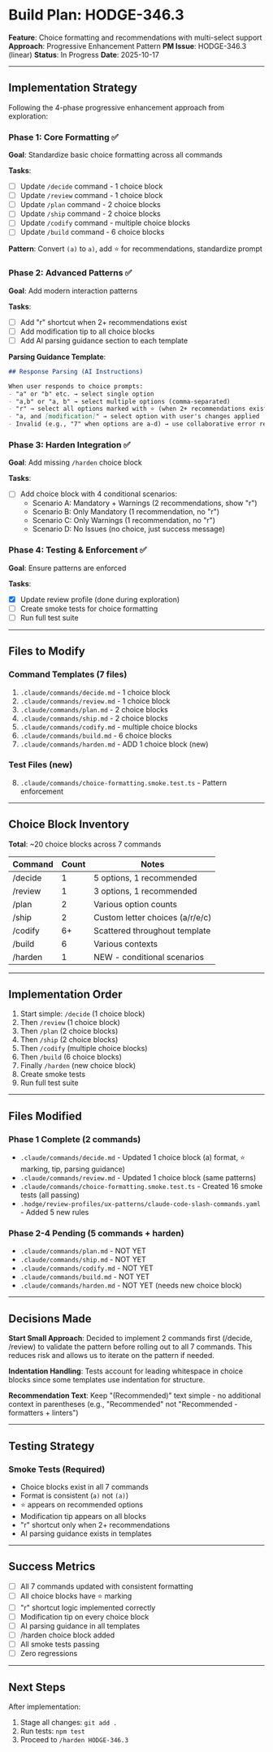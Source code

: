 # Build Plan: HODGE-346.3

**Feature**: Choice formatting and recommendations with multi-select support
**Approach**: Progressive Enhancement Pattern
**PM Issue**: HODGE-346.3 (linear)
**Status**: In Progress
**Date**: 2025-10-17

---

## Implementation Strategy

Following the 4-phase progressive enhancement approach from exploration:

### Phase 1: Core Formatting ✅
**Goal**: Standardize basic choice formatting across all commands

**Tasks**:
- [ ] Update `/decide` command - 1 choice block
- [ ] Update `/review` command - 1 choice block
- [ ] Update `/plan` command - 2 choice blocks
- [ ] Update `/ship` command - 2 choice blocks
- [ ] Update `/codify` command - multiple choice blocks
- [ ] Update `/build` command - 6 choice blocks

**Pattern**: Convert `(a)` to `a)`, add ⭐ for recommendations, standardize prompt

### Phase 2: Advanced Patterns ✅
**Goal**: Add modern interaction patterns

**Tasks**:
- [ ] Add "r" shortcut when 2+ recommendations exist
- [ ] Add modification tip to all choice blocks
- [ ] Add AI parsing guidance section to each template

**Parsing Guidance Template**:
```markdown
## Response Parsing (AI Instructions)

When user responds to choice prompts:
- "a" or "b" etc. → select single option
- "a,b" or "a, b" → select multiple options (comma-separated)
- "r" → select all options marked with ⭐ (when 2+ recommendations exist)
- "a, and [modification]" → select option with user's changes applied
- Invalid (e.g., "7" when options are a-d) → use collaborative error recovery
```

### Phase 3: Harden Integration ✅
**Goal**: Add missing `/harden` choice block

**Tasks**:
- [ ] Add choice block with 4 conditional scenarios:
  - Scenario A: Mandatory + Warnings (2 recommendations, show "r")
  - Scenario B: Only Mandatory (1 recommendation, no "r")
  - Scenario C: Only Warnings (1 recommendation, no "r")
  - Scenario D: No Issues (no choice, just success message)

### Phase 4: Testing & Enforcement ✅
**Goal**: Ensure patterns are enforced

**Tasks**:
- [x] Update review profile (done during exploration)
- [ ] Create smoke tests for choice formatting
- [ ] Run full test suite

---

## Files to Modify

### Command Templates (7 files)
1. `.claude/commands/decide.md` - 1 choice block
2. `.claude/commands/review.md` - 1 choice block
3. `.claude/commands/plan.md` - 2 choice blocks
4. `.claude/commands/ship.md` - 2 choice blocks
5. `.claude/commands/codify.md` - multiple choice blocks
6. `.claude/commands/build.md` - 6 choice blocks
7. `.claude/commands/harden.md` - ADD 1 choice block (new)

### Test Files (new)
8. `.claude/commands/choice-formatting.smoke.test.ts` - Pattern enforcement

---

## Choice Block Inventory

**Total**: ~20 choice blocks across 7 commands

| Command | Count | Notes |
|---------|-------|-------|
| /decide | 1 | 5 options, 1 recommended |
| /review | 1 | 3 options, 1 recommended |
| /plan | 2 | Various option counts |
| /ship | 2 | Custom letter choices (a/r/e/c) |
| /codify | 6+ | Scattered throughout template |
| /build | 6 | Various contexts |
| /harden | 1 | NEW - conditional scenarios |

---

## Implementation Order

1. Start simple: `/decide` (1 choice block)
2. Then `/review` (1 choice block)
3. Then `/plan` (2 choice blocks)
4. Then `/ship` (2 choice blocks)
5. Then `/codify` (multiple choice blocks)
6. Then `/build` (6 choice blocks)
7. Finally `/harden` (new choice block)
8. Create smoke tests
9. Run full test suite

---

## Files Modified

### Phase 1 Complete (2 commands)
- `.claude/commands/decide.md` - Updated 1 choice block (a) format, ⭐ marking, tip, parsing guidance)
- `.claude/commands/review.md` - Updated 1 choice block (same patterns)
- `.claude/commands/choice-formatting.smoke.test.ts` - Created 16 smoke tests (all passing)
- `.hodge/review-profiles/ux-patterns/claude-code-slash-commands.yaml` - Added 5 new rules

### Phase 2-4 Pending (5 commands + harden)
- `.claude/commands/plan.md` - NOT YET
- `.claude/commands/ship.md` - NOT YET
- `.claude/commands/codify.md` - NOT YET
- `.claude/commands/build.md` - NOT YET
- `.claude/commands/harden.md` - NOT YET (needs new choice block)

---

## Decisions Made

**Start Small Approach**: Decided to implement 2 commands first (/decide, /review) to validate the pattern before rolling out to all 7 commands. This reduces risk and allows us to iterate on the pattern if needed.

**Indentation Handling**: Tests account for leading whitespace in choice blocks since some templates use indentation for structure.

**Recommendation Text**: Keep "(Recommended)" text simple - no additional context in parentheses (e.g., "Recommended" not "Recommended - formatters + linters")

---

## Testing Strategy

### Smoke Tests (Required)
- Choice blocks exist in all 7 commands
- Format is consistent (`a)` not `(a)`)
- ⭐ appears on recommended options
- Modification tip appears on all blocks
- "r" shortcut only when 2+ recommendations
- AI parsing guidance exists in templates

---

## Success Metrics

- [ ] All 7 commands updated with consistent formatting
- [ ] All choice blocks have ⭐ marking
- [ ] "r" shortcut logic implemented correctly
- [ ] Modification tip on every choice block
- [ ] AI parsing guidance in all templates
- [ ] /harden choice block added
- [ ] All smoke tests passing
- [ ] Zero regressions

---

## Next Steps
After implementation:
1. Stage all changes: `git add .`
2. Run tests: `npm test`
3. Proceed to `/harden HODGE-346.3`
